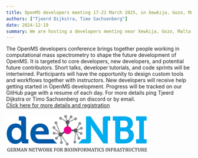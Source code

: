 ```yaml
---
title: OpenMS developers meeting 17-21 March 2025, in Xewkija, Gozo, Malta
authors: ["Tjeerd Dijkstra, Timo Sachsenberg"]
date: 2024-12-19
summary: We are hosting a developers meeting near Xewkija, Gozo, Malta! Click the header above for more information.
---
```


The OpenMS developers conference brings together people working in computational mass spectrometry to shape the future development of OpenMS. It is targeted to core developers, new developers, and potential future contributors. Short talks, developer tutorials, and code sprints will be intertwined. Participants will have the opportunity to design custom tools and workflows together with instructors. New developers will receive help getting started in OpenMS development. Progress will be tracked on our GitHub page with a resume of each day. For more details ping Tjeerd Dijkstra or Timo Sachsenberg on discord or by email.
<br>
[Click here for more details and registration](https://docs.google.com/forms/d/1rQi2QdYjpTTqLUwcU98qJ0sArVff-pn09wYJNgvBfGI/edit)
<br><br>
![denbi](/static/images/logos/denbi.jpeg)
